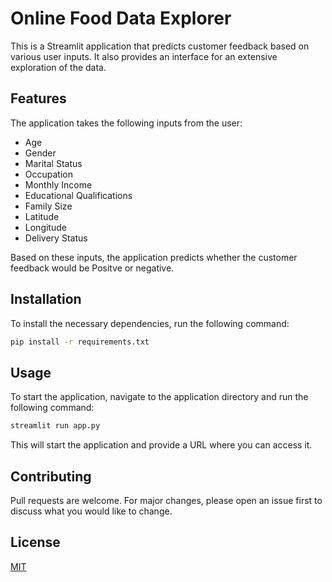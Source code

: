 # Online Food Data Explorer

This is a Streamlit application that predicts customer feedback  based on various user inputs. It also provides an interface for an extensive exploration of the data.

## Features

The application takes the following inputs from the user:

- Age
- Gender
- Marital Status
- Occupation
- Monthly Income
- Educational Qualifications
- Family Size
- Latitude
- Longitude
- Delivery Status

Based on these inputs, the application predicts whether the customer feedback would be Positve or negative.

## Installation

To install the necessary dependencies, run the following command:

```bash
pip install -r requirements.txt
```

## Usage

To start the application, navigate to the application directory and run the following command:

```bash
streamlit run app.py
```

This will start the application and provide a URL where you can access it.

## Contributing

Pull requests are welcome. For major changes, please open an issue first to discuss what you would like to change.

## License

[MIT](https://choosealicense.com/licenses/mit/)
